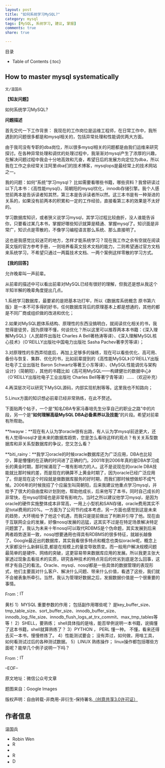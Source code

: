 ```yaml
---
layout: post
title: "如何系统学习MySQL?"
category: mysql
tags: [MySQL, 系统学习, 建议, 掌握]
comments: true
share: true

---
```



目录

* Table of Contents
{:toc}

## How to master mysql systematically  ##

`文/温国兵`

**【知友问题】**

如何系统学习MySQL?

**问题描述**

首先交代一下工作背景：
我现在的工作岗位是运维工程师，在日常工作中，我所遇到的问题很多都是和mysql相关的，包括异常处理和性能调优两大方面。

由于我司没有专职的dba岗位，所以很多mysql相关的问题都是由我们运维来研究探讨。在各种异常处理和调优的处理过程中，我渐渐对mysql产生了浓厚的兴趣，在解决问题过程中我会十分地高效和亢奋，希望日后的发展方向定位为dba，所以我在工作之余经常关注阿里dba们的技术博客，mysqlops是最经常上的技术网站之一。

我的问题：如何“系统”学习mysql？
比如需要看哪些书籍，哪些资料？我曾研读过以下几本书：《高性能mysql》，简朝阳的mysql优化，innodb存储引擎。我个人感觉前两本是告诉读者知其然，第三本是告诉读者所以然。这三本书是有一种渐进的关系的，如果没有前两本的积累和一定的工作经验，直接看第三本的效果是不太好的。

学习数据库知识，或者狭义说学习mysql，其学习过程比较曲折，没人谁能告诉你，只要看过某几本书，掌握好哪些知识就算是精通、掌握mysql了。知识面是非常广，知识点是零散的，不像学习编程语言那么系统、那么直接明了。

这也是我感觉比较迷茫的地方，怎样才能系统学习？现在我工作之余有空就在阅读英文版的官方参考手册，一则培养看英文技术文档的能力，二则希望通过官方文档来系统学习，不希望只通过一两篇技术文档、一两个案例这样零散的学习方式。

**【我的回答】**

允许晚辈叫一声前辈。

从前辈的描述中可以看出前辈对MySQL已经有很好的理解，但我还是想从我这个半知半解的晚辈角度提出几点。

1.系统学习数据库，最要紧的是把基本功打牢，所以《数据库系统概念 原书第六版》是一本不可多得的好书，任何数据库背后的原理基本上都是想通的，其他的都是不同厂商或组织做的改进和优化；

2.如果对MySQL题体系结构、原理性的东西没搞明白，就阅读优化相关的书，我觉得是徒劳，因为原理不懂，何谈优化？所以这里可以推荐两本本书籍：《深入理解MySQL》（人民邮件出版社 Charles A Bell著杨涛等译）、《深入理解MySQL核心技术》（O'REILLY出版社中国电力出版社 Sasha Pachev著李芳等译）；

3.对原理性的东西弄彻底后，再加上足够多的操练，现在可以看些优化、高可用、备份与恢复、集群、优化的书，比如前辈提到的《高性能MySQL》（O'REILLY出版社电子工业出版社 Baron Schwartz等著王小东等译）、《MySQL性能调优与架构设计》（简朝阳），其他的书籍比如《高可用MySQL——构建健壮的数据中心》（O'REILLY出版社电子工业出版社 Charles Bell等著宁青等译）……（欢迎补充）

4.再深层次可以研究下MySQL源码，内部实现机制等等。这里我也不知路向；

5.Linux方面的知识想必前辈已经非常熟练，在此不赘述。

下面贴两个帖子，一个是“知名DBA专家冯春培先生分享自己的职业之路”中的片段，另一个是“**如何理解高级MySQL DBA必备素养以及技能**”的片段。希望对前辈有所帮助。

**hwayw：**现在有人认为学oracle很有出路，有人认为学mysql前途更大，还有人觉得nosql才是未来的数据库趋势，您是怎么看待这样的观点？有关关系型数据库和非关系型数据库的争议，您又怎么看？

**biti_rainy：**我学习oracle的时候oracle数据库还为广泛应用，DBA也比较少，算是懵懂的在正确的时间进了正确的门。2001年到2006年真的是DBA学习成长的黄金时期，那时候涌现了一堆有影响力的人。这不是说现在的oracle DBA技能就比那时候的差，而是现在的确算不上黄金时期了，因为oracle已经广泛应用了。但是现在这个时段就是做数据库服务的好时期，而我们那时候想做却不成气候。2006年的时候我招了个应届生叫简朝阳，后来我建议他重点学习mysql，并给予了很大的自由度和计划到他，帮助他成长，后来他写了本书，同时自己成长的非常快，在mysql领域也是非常有影响力。当时之所以建议他学习mysql，是因为oracle的硬件实施整体成本非常高，一用上小型机和SAN存储，oracle费用其实不足total费用的20%。一方面为了公司节约成本考虑，另一方面也感觉到这是未来的趋势，大环境给予了他这个机遇，而我只是提前做出了判断并引导了他。现在由于互联网企业的发展，好像nosql发展的迅猛，这其实不过是在特定场景解决特定问题罢了。我认为未来十年nosql可以取代RDBMS是个伪命题，其实发展到后来两者趋势逐渐一致，nosql想要通用也得具有RDBMS的很多特征，就越长越像了。Google最近出的数据库，其实我看很多特点和概念也类似oracle呢，概念上大家都没什么新鲜玩意,都是在规模上的量变导致质变。而一般用户解决规模问题最简单的是硬件、网络的突破，这更容易带来数据库应用的发展。所以我更主张大家透过现象去看技术的实质，研究各种技术的特点背后的优劣到底是怎么回事，这样才有自己的看法。Oracle、mysql、nosql都是一些具体的数据管理的表现形式，他们主要面对什么客户、解决什么问题、带来什么价值，看透了这些，我们就不会被表象所牵引。当然，我认为管理好数据之后，发掘数据价值是一个很重要的事情。

From：<a href="http://www.itpub.net/thread-1573610-1-1.html" target="_blank"><img src="http://i.imgur.com/luz6LB6.png" title="ITPUB" border="0" alt="ITPUB" height="16px" width="16px" /></a>

黄杉
1）MYSQL 重要参数的作用； 包括副作用哪些呢？ 是key_buffer_size、tmp_table_size、sort_buffer_size、innodb_buffer_size、innodb_log_file_size、innodb_flush_logs_at_trx_commit、max_tmp_tables等等！
2）SHELL，要熟练； shell具体指的是啥，能否举例说明一本书籍，说搞懂了这本书籍，shell就算熟练了？
3）PYTHON ， PERL 懂一种。 不懂，看来还得去买一本书，慢慢修炼了。
4）性能测试要会； 没有弄过，如何做，用啥工具，如何看测试过后的各种测试数据。
5）LINUX 熟练操作； linux操作都包括哪些方面呢？能举几个例子说明一下吗？

From：<a href="http://www.itpub.net/thread-1480980-1-1.html" target="_blank"><img src="http://i.imgur.com/luz6LB6.png" title="ITPUB" border="0" alt="ITPUB" height="16px" width="16px" /></a>

–EOF–

原文地址：微信公众号文章

题图来自：Google Images

版权声明：自由转载-非商用-非衍生-保持署名<a href="http://creativecommons.org/licenses/by-nc-nd/3.0/deed.zh" target="_blank">（创意共享3.0许可证）</a>

## 作者信息 ##

温国兵

* Robin Wen
* <a href="mailto:dbarobinwen@gmail.com"><img src="http://i.imgur.com/7yOaC7C.png" title="Robin's Gmail" border="0" height="16px" width="16px" alt="Robin's Gmail" /></a>
* <a href="https://github.com/dbarobin" target="_blank"><i class="fa fa-github"></i></a>
* <a href="https://dbarobin.github.io/" target="_blank"><img src="http://i.imgur.com/dEfMkyt.jpg" title="Robin's Blog" border="0" alt="Robin's Blog" height="16px" width="16px" /></a>
* <a href="http://blog.csdn.net/justdb" target="_blank"><img src="http://i.imgur.com/BROigUO.jpg" title="DBA@Robin's CSDN" height="16px" width="16px" border="0" alt="DBA@Robin's CSDN" /></a>

